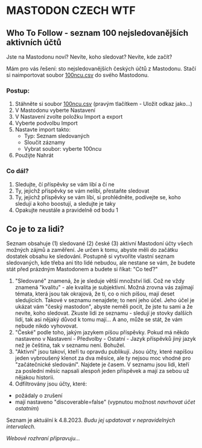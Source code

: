 # MASTODON CZECH WTF

## Who To Follow - seznam 100 nejsledovanějších aktivních účtů

Jste na Mastodonu noví? Nevíte, koho sledovat? Nevíte, kde začít?

Mám pro vás řešení: sto nejsledovanějších českých účtů z Mastodonu. Stačí si naimportovat soubor [100ncu.csv](https://raw.githubusercontent.com/maly/mastodonwtfcz/master/100ncu.csv) do svého Mastodonu.

### Postup:

1. Stáhněte si soubor [100ncu.csv](https://raw.githubusercontent.com/maly/mastodonwtfcz/master/100ncu.csv) (pravým tlačítkem - Uložit odkaz jako...)
2. V Mastodonu vyberte Nastavení
3. V Nastavení zvolte položku Import a export
4. Vyberte podvolbu Import
5. Nastavte import takto:
   - Typ: Seznam sledovaných
   - Sloučit záznamy
   - Vybrat soubor: vyberte 100ncu
6. Použijte Nahrát

### Co dál?

1. Sledujte, čí příspěvky se vám líbí a čí ne
2. Ty, jejichž příspěvky se vám nelíbí, přestaňte sledovat
3. Ty, jejichž příspěvky se vám líbí, si prohlédněte, podívejte se, koho sledují a koho boostují, a sledujte je taky
4. Opakujte neustále a pravidelně od bodu 1

## Co je to za lidi?

Seznam obsahuje (1) sledované (2) české (3) aktivní Mastodoní účty všech možných zájmů a zaměření. Je určen k tomu, abyste měli do začátku dostatek obsahu ke sledování. Postupně si vytvoříte vlastní seznam sledovaných, kde třeba ani tito lidé nebudou, ale nestane se vám, že budete stát před prázdným Mastodonem a budete si říkat: "Co teď?"

1. "Sledované" znamená, že je sleduje větší množství lidí. Což ne vždy znamená "kvalitu" - ale kvalita je subjektivní. Možná zrovna vás zajímají témata, která jsou tak okrajová, že ti, co o nich píšou, mají deset sledujících. Takové v seznamu nenajdete; to není jeho účel. Jeho účel je ukázat vám "český mastodon", abyste neměli pocit, že jste tu sami a že nevíte, koho sledovat. Zkuste lidi ze seznamu - sledují je stovky dalších lidí, tak asi nějaký důvod k tomu mají... A ano, může se stát, že vám nebude nikdo vyhovovat.
2. "České" podle toho, jakým jazykem píšou příspěvky. Pokud má někdo nastaveno v Nastavení - Předvolby - Ostatní - Jazyk příspěvků jiný jazyk než je čeština, tak v seznamu není. Bohužel.
3. "Aktivní" jsou takoví, kteří tu opravdu publikují. Jsou účty, které napíšou jeden vybroušený klenot za dva měsíce, ale ty nejsou moc vhodné pro "začátečnické sledování". Najdete je časem. V seznamu jsou lidi, kteří za poslední měsíc napsali alespoň jeden příspěvek a mají za sebou už nějakou historii.
4. Odfiltrovány jsou účty, které:
  - požádaly o zrušení
  - mají nastaveno "discoverable=false" (vypnutou možnost _navrhovat účet ostatním_)

Seznam je aktuální k 4.8.2023. *Budu jej updatovat v nepravidelných intervalech.*

_Webové rozhraní připravuju..._